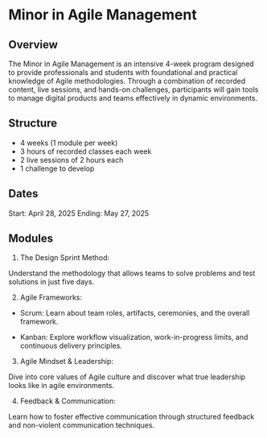 # Minor in Agile Management

## Overview

The Minor in Agile Management is an intensive 4-week program designed to provide professionals and students with foundational and practical knowledge of Agile methodologies. Through a combination of recorded content, live sessions, and hands-on challenges, participants will gain tools to manage digital products and teams effectively in dynamic environments.

## Structure

- 4 weeks (1 module per week)
- 3 hours of recorded classes each week
- 2 live sessions of 2 hours each
- 1 challenge to develop

## Dates

Start: April 28, 2025
Ending: May 27, 2025

## Modules

1. The Design Sprint Method:

Understand the methodology that allows teams to solve problems and test solutions in just five days.

2. Agile Frameworks:

- Scrum: Learn about team roles, artifacts, ceremonies, and the overall framework.

- Kanban: Explore workflow visualization, work-in-progress limits, and continuous delivery principles.

3. Agile Mindset & Leadership:

Dive into core values of Agile culture and discover what true leadership looks like in agile environments.

4. Feedback & Communication:

Learn how to foster effective communication through structured feedback and non-violent communication techniques.
